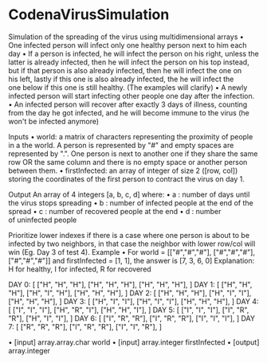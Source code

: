 # CodenaVirusSimulation
Simulation of the spreading of the virus using multidimensional arrays
• One infected person will infect only one healthy person next to him each day
• If a person is infected, he will infect the person on his right, unless the latter is already infected, then he will infect the person on his top instead, but if that person is also already infected, then he will infect the one on his left, lastly if this one is also already infected, the he will infect the one below if this one is still healthy. (The examples will clarify)
• A newly infected person will start infecting other people one day after the infection.
• An infected person will recover after exactly 3 days of illness, counting from the day he got infected, and he will become immune to the virus (he won't be infected anymore)



Inputs
• world: a matrix of characters representing the proximity of people in a the world. A person is represented by "#" and empty spaces are represented by ".". One person is next to another one if they share the same row OR the same column and there is no empty space or another person between them.
• firstInfected: an array of integer of size 2 ([row, col]) storing the coordinates of the first person to contract the virus on day 1.

Output
An array of 4 integers [a, b, c, d] where:
• a : number of days until the virus stops spreading
• b : number of infected people at the end of the spread
• c : number of recovered people at the end
• d : number of uninfected people
	
	
Prioritize lower indexes if there is a case where one person is about to be infected by two neighbors, in that case the neighbor with lower row/col will win (Eg. Day 3 of test 4).
Example
• For world = [["#","#","#"], 
      	      ["#","#","#"], 
              ["#","#","#"]]
and firstInfected = [1, 1], the answer is [7, 3, 6, 0]
Explanation: H for healthy, I for infected, R for recovered

DAY 0:
[
["H", "H", "H"],
["H", "H", "H"],
["H", "H", "H"],
]
DAY 1:
[
["H", "H", "H"],
["H", "I", "H"],
["H", "H", "H"],
]
DAY 2:
[
["H", "H", "H"],
["H", "I", "I"],
["H", "H", "H"],
]
DAY 3:
[
["H", "I", "I"],
["H", "I", "I"],
["H", "H", "H"],
]
DAY 4:
[
["I", "I", "I"],
["H", "R", "I"],
["H", "H", "I"],
]
DAY 5:
[
["I", "I", "I"],
["I", "R", "R"],
["H", "I", "I"],
]
DAY 6:
[
["I", "R", "R"],
["I", "R", "R"],
["I", "I", "I"],
]
DAY 7:
[
["R", "R", "R"],
["I", "R", "R"],
["I", "I", "R"],
]

• [input] array.array.char world
• [input] array.integer firstInfected
• [output] array.integer
